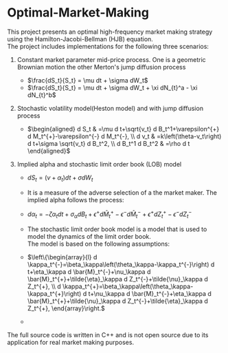 # Optimal-Market-Making

This project presents an optimal high-frequency market making strategy using the Hamilton-Jacobi-Bellman (HJB) equation.  
The project includes implementations for the following three scenarios:

1. Constant market parameter mid-price process. One is a geometric Brownian motion the other Merton's jump diffusion process

   - $\frac{dS_t}{S_t} = \mu dt + \sigma dW_t$
   - $\frac{dS_t}{S_t} = \mu dt + \sigma dW_t + \xi dN_{t}^a - \xi dN_{t}^b$

2. Stochastic volatility model(Heston model) and with jump diffusion process

   - $\begin{aligned}
      d S_t & =\mu d t+\sqrt{v_t} d B_t^1+\varepsilon^{+} d M_t^{+}-\varepsilon^{-} d M_t^{-}, \\
      d v_t & =k\left(\theta-v_t\right) d t+\sigma \sqrt{v_t} d B_t^2, \\
      d B_t^1 d B_t^2 & =\rho d t
      \end{aligned}$

3. Implied alpha and stochastic limit order book (LOB) model

   - $d S_t=\left(v+\alpha_t\right) d t+\sigma d W_t$
   - It is a measure of the adverse selection of a the market maker. The implied alpha follows the process:

   - $d \alpha_t=-\zeta \alpha_t d t+\sigma_\alpha d B_t+\epsilon^{+} d \bar{M}_t^{+}-\epsilon^{-} d \bar{M}_t^{-}+\tilde{\epsilon}^{+} d Z_t^{+}-\tilde{\epsilon}^{-} d Z_t^{-}$

   - The stochastic limit order book model is a model that is used to model the dynamics of the limit order book.  
     The model is based on the following assumptions:

   - $\left\{\begin{array}{l}
   d \kappa_t^{-}=\beta_\kappa\left(\theta_\kappa-\kappa_t^{-}\right) d t+\eta_\kappa d \bar{M}_t^{-}+\nu_\kappa d \bar{M}_t^{+}+\tilde{\eta}_\kappa d Z_t^{-}+\tilde{\nu}_\kappa d Z_t^{+}, \\
   d \kappa_t^{+}=\beta_\kappa\left(\theta_\kappa-\kappa_t^{+}\right) d t+\nu_\kappa d \bar{M}_t^{-}+\eta_\kappa d \bar{M}_t^{+}+\tilde{\nu}_\kappa d Z_t^{-}+\tilde{\eta}_\kappa d Z_t^{+},
   \end{array}\right.$

   -

The full source code is written in C++ and is not open source due to its application for real market making purposes.

